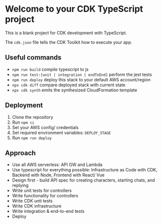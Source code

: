 # Welcome to your CDK TypeScript project

This is a blank project for CDK development with TypeScript.

The `cdk.json` file tells the CDK Toolkit how to execute your app.

## Useful commands

* `npm run build`   compile typescript to js
* `npm run test:[unit | integration | endToEnd]`    perform the jest tests
* `npm run deploy`      deploy this stack to your default AWS account/region
* `npx cdk diff`        compare deployed stack with current state
* `npx cdk synth`       emits the synthesized CloudFormation template


## Deployment

1. Clone the repository
2. Run `npm ci`
3. Set your AWS config/ credentials
4. Set required environment variables: `DEPLOY_STAGE`
5. Run `npm run deploy`


## Approach

- Use all AWS serverless: API GW and Lambda
- Use typescript for everything possible: Infrastructure as Code with CDK, Backend with Node, Frontend with React/ Vue
- Design first - build API spec for creating characters, starting chats, and replying
- Write unit tests for controllers
- Write functionality for controllers
- Write CDK unti tests
- Write CDK infrastructure
- Write integration & end-to-end tests
- Deploy